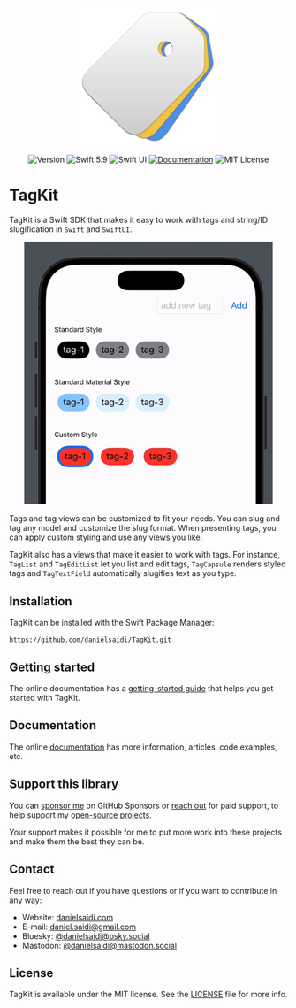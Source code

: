 <p align="center">
    <img src="Resources/Icon.png" alt="Project Icon" width="250" />
</p>

<p align="center">
    <img src="https://img.shields.io/github/v/release/danielsaidi/TagKit?color=%2300550&sort=semver" alt="Version" />
    <img src="https://img.shields.io/badge/Swift-5.9-orange.svg" alt="Swift 5.9" />
    <img src="https://img.shields.io/badge/platform-SwiftUI-blue.svg" alt="Swift UI" title="Swift UI" />
    <a href="https://danielsaidi.github.io/TagKit"><img src="https://img.shields.io/badge/documentation-web-blue.svg" alt="Documentation" /></a>
    <img src="https://img.shields.io/github/license/danielsaidi/TagKit" alt="MIT License" />
</p>



# TagKit

TagKit is a Swift SDK that makes it easy to work with tags and string/ID slugification in `Swift` and `SwiftUI`.

<p align="center">
    <img src="Resources/Demo-v2.gif" width=450 />
</p>

Tags and tag views can be customized to fit your needs. You can slug and tag any model and customize the slug format. When presenting tags, you can apply custom styling and use any views you like.

TagKit also has a views that make it easier to work with tags. For instance, ``TagList`` and ``TagEditList`` let you list and edit tags, ``TagCapsule`` renders styled tags and ``TagTextField`` automatically slugifies text as you type.




## Installation

TagKit can be installed with the Swift Package Manager:

```
https://github.com/danielsaidi/TagKit.git
```



## Getting started

The online documentation has a [getting-started guide][Getting-Started] that helps you get started with TagKit.



## Documentation

The online [documentation][Documentation] has more information, articles, code examples, etc.



## Support this library

You can [sponsor me][Sponsors] on GitHub Sponsors or [reach out][Email] for paid support, to help support my [open-source projects][OpenSource].

Your support makes it possible for me to put more work into these projects and make them the best they can be.



## Contact

Feel free to reach out if you have questions or if you want to contribute in any way:

* Website: [danielsaidi.com][Website]
* E-mail: [daniel.saidi@gmail.com][Email]
* Bluesky: [@danielsaidi@bsky.social][Bluesky]
* Mastodon: [@danielsaidi@mastodon.social][Mastodon]



## License

TagKit is available under the MIT license. See the [LICENSE][License] file for more info.



[Email]: mailto:daniel.saidi@gmail.com
[Website]: https://danielsaidi.com
[GitHub]: https://github.com/danielsaidi
[OpenSource]: https://danielsaidi.com/opensource
[Sponsors]: https://github.com/sponsors/danielsaidi

[Bluesky]: https://bsky.app/profile/danielsaidi.bsky.social
[Mastodon]: https://mastodon.social/@danielsaidi
[Twitter]: https://twitter.com/danielsaidi

[Documentation]: https://danielsaidi.github.io/TagKit
[Getting-Started]: https://danielsaidi.github.io/TagKit/documentation/tagkit/getting-started
[License]: https://github.com/danielsaidi/TagKit/blob/master/LICENSE
